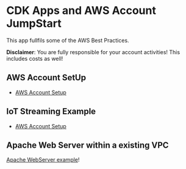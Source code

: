 # CDK Apps and AWS Account JumpStart

This app fullfils some of the AWS Best Practices.

**Disclaimer**: You are fully responsible for your account activities! This includes costs as well!

## AWS Account SetUp

* [AWS Account Setup](https://github.com/Zirkonium88/AWS/blob/master/CDK/account/README.md)

## IoT Streaming Example

* [AWS Account Setup](https://github.com/Zirkonium88/AWS/blob/master/CDK/streaming/README.MD)

## Apache Web Server within a existing VPC

[Apache WebServer example](CDK/apacheserver/RREADME.MD)!
